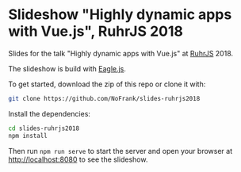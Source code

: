 # Slideshow "Highly dynamic apps with Vue.js", RuhrJS 2018

Slides for the talk "Highly dynamic apps with Vue.js" at [RuhrJS](https://ruhrjs.de/) 2018.

The slideshow is build with [Eagle.js](https://github.com/Zulko/eagle.js).


To get started, download the zip of this repo or clone it with:
``` bash
git clone https://github.com/NoFrank/slides-ruhrjs2018
```

Install the dependencies:
```bash
cd slides-ruhrjs2018
npm install
```

Then run ```npm run serve``` to start the server and open your browser at [http://localhost:8080](http://localhost:8080) to see the slideshow.
